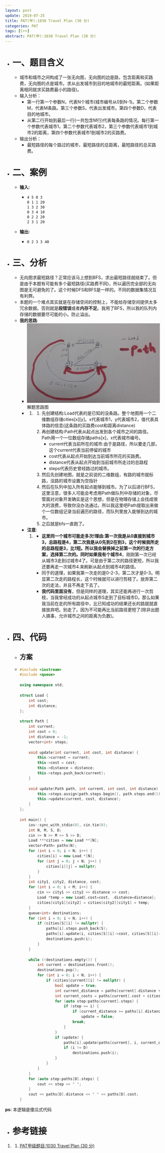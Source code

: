 ```yaml
---
layout: post
update: 2019-07-25
title: PAT(甲):1030 Travel Plan (30 分)
categories: PAT
tags: [C++]
abstract: PAT(甲):1030 Travel Plan (30 分)
---
```


* # 一、题目含义
    * 城市和城市之间构成了一张无向图，无向图的边是路，包含距离和买路费，无向图的点是城市。求从出发城市到目的地城市的最短距离。(如果距离相同就求买路费最小的路径)。
    * 输入分析：
    	* 第一行第一个参数N，代表N个城市(城市编号从0到N-1)。第二个参数M，代表M条路。第三个参数S，代表出发城市。第四个参数D，代表目的地城市。
    	* 从第二行开始到最后一行(一共包含M行)代表每条路的情况。每行第一个参数代表城市1，第二个参数代表城市2，第三个参数代表城市1到城市2的距离，第四个参数代表城市1到城市2的买路费。
    * 输出分析：
    	* 最短路径的每个路过的城市，最短路径的总距离，最短路径的总买路费。
* # 二、案例
  
    * **输入:**    
        *   ```none
            4 5 0 3
            0 1 1 20
            1 3 2 30
            0 3 4 10
            0 2 2 20
            2 3 1 20
            ```
    * **输出:** 
        *   ```none
            0 2 3 3 40
            ```
* # 三、分析
    * 无向图求最短路径？正常应该马上想到BFS，求出最短路径就结束了。但是由于本题有可能有多个最短路径(买路费不同)，所以遍历完全部的无向图是无可避免的了。这个时候DFS和BFS是一样的。不同的数据集情况互有利弊。
    * 本题的一个难点其实就是在存储空间的控制上，不能给存储空间提供太多冗余数据。否则就是**段错误**或者**内存不足**。我用了BFS，所以我的队列内存储的数据要尽可能的小。防止溢出。
    * **我的思路**:
        *  <div class='image'>
                <img class='src' src='/assets/images/posts/2019/07/25/pat1030.png' alt='解题思路图'/>
                <div class='image_alt'>解题思路图</div>
            </div>
        *   1.  1. 先创建结构:Load代表的是已知的没条路。整个地图用一个二维数组存储cities[x]\[y]。x代表城市1，y代表城市2，值代表具体路的信息(这条路的买路费cost和距离distance)
                2. 再创建结构:Path代表从起点出发到各个城市之间的路径。Path用一个一位数组存储paths[x]，x代表城市编号。
                    * current代表当前所在的城市:由于是路径，所以要走几部，这个current代表当前停留的城市
                    * cost代表从起点开始到达当前城市所花的买路费。
                    * distance代表从起点开始到当前城市所走过的总路程
                    * steps代表历史曾经路过的城市。
                3. 然后先创建地图，就是之前说的二维数组，有路的城市就标路，没路的城市设置为空指针
                4. 然后在队列中加入所有起点能够到城市。为了以后进行BFS，这里注意，很多人可能会考虑用Path做队列中存储的对象，尽管面对对象开发确实是这个思想，但是在物理存储上会找成很大的浪费，导致你没办法通过。所以我这里吧Path提取出来做个一位数组记录当前遍历的路径，而队列里放入能够到达的城市。
                5. 之后就是bfs一直跑了。
        * **注意**:
            1.  * **这里同一个城市可能走多次!**理由:第一次我是从0直接到城市3，总路程是4，第二次我是从0先到2在到3，这个时候我所走的总路程是3，比1短。所以我会替换掉之前第一次的行走方案，选择第二次的。同时**如果我有个城市4**，刚刚第一次已经从城市3走到过城市4了。可是由于第二次的路径更短，所以我还要再走一次城市4.来刷新从起点到城市4的路径。
                * 同于的道理，如果我第一次走的是0-2-3，第二次才是0-3。明显第二次走的路程长，这个时候就可以进行剪枝了。放弃第二次的走法，并且不再走下去了。
                * **我代码里面没有**，但是同样的道理，其实还能再进行一次剪枝，当我曾经成功的从起点城市S走到了目标城市D。那么如果我当前在走的所有路径中，比已知成功的结果还长的路就就直接放弃吧。别走了。因为不可能再比当前路径更短了(除非出题人搞事，允许城市之间的距离为负数)。
* # 四、代码
  
    *   ## 方案
    *   ```c++
        #include <iostream>
        #include <queue>
        
        using namespace std;
        
        struct Load {
            int cost;
            int distance;
        };
        
        struct Path {
            int current;
            int cost = 0;
            int distance = -1;
            vector<int> steps;
        
            void update(int current, int cost, int distance) {
                this->current = current;
                this->cost = cost;
                this->distance = distance;
                this->steps.push_back(current);
            }
        
            void update(Path path, int current, int cost, int distance) {
                this->steps.assign(path.steps.begin(), path.steps.end());
                this->update(current, cost, distance);
            }
        };
        
        int main() {
            ios::sync_with_stdio(0), cin.tie(0);
            int N, M, S, D;
            cin >> N >> M >> S >> D;
            Load ***cities = new Load **[N];
            vector<Path> paths(N);
            for (int i = 0; i < N; i++) {
                cities[i] = new Load *[N];
                for (int j = 0; j < N; j++) {
                    cities[i][j] = nullptr;
                }
            }
            int city1, city2, distance, cost;
            for (int i = 0; i < M; i++) {
                cin >> city1 >> city2 >> distance >> cost;
                Load *temp = new Load{.cost=cost, .distance=distance};
                cities[city1][city2] = cities[city2][city1] = temp;
            }
            queue<int> destinations;
            for (int i = 0; i < N; i++) {
                if (cities[S][i] != nullptr) {
                    paths[i].steps.push_back(S);
                    paths[i].update(i, cities[S][i]->cost, cities[S][i]->distance);
                    destinations.push(i);
                }
            }
        
            while (!destinations.empty()) {
                int current = destinations.front();
                destinations.pop();
                for (int i = 0; i < N; i++) {
                    if (cities[current][i] != nullptr) {
                        bool update = true;
                        int current_distance = paths[current].distance + cities[current][i]->distance;
                        int current_costs = paths[current].cost + cities[current][i]->cost;
                        for (auto step:paths[current].steps) {
                            if (step == i) {
                                if (current_distance >= paths[i].distance && current_costs >= paths[i].cost)
                                    update = false;
                                break;
                            }
                        }
                        if (update) {
                            paths[i].update(paths[current], i, current_costs, current_distance);
                            if (i != D)
                                destinations.push(i);
                        }
                    }
                }
            }
            for (auto step:paths[D].steps) {
                cout << step << " ";
            }
            cout << paths[D].distance << " " << paths[D].cost;
        }
        ```

**ps:** 本逻辑是傻瓜式代码
* # 参考链接
1. 1. [PAT甲级题目:1030 Travel Plan (30 分)](https://pintia.cn/problem-sets/994805342720868352/problems/994805464397627392)

